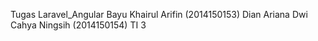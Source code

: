 Tugas Laravel_Angular
Bayu Khairul Arifin (2014150153)
Dian Ariana Dwi Cahya Ningsih (2014150154)
TI 3
